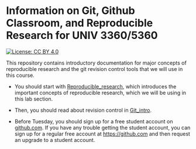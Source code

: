 # Information on Git, Github Classroom, and Reproducible Research for UNIV 3360/5360

[![License: CC BY 4.0](https://img.shields.io/badge/License-CC%20BY%204.0-lightgrey.svg)](https://creativecommons.org/licenses/by/4.0/)

This repository contains introductory documentation for major concepts 
of reproducible research and the git revision control tools that we will use in 
this course.

* You should start with [Reproducible_research](Reproducible_research.pdf),
  which introduces the important concepts of reproducible research, which we
  will be using in this lab section.

* Then, you should read about revision control in [Git_intro](Git_intro.pdf).

* Before Tuesday, you should sign up for a free student account on
  [github.com](https://education.github.com/discount_requests/new).
  If you have any trouble getting the student account, you can sign up for a regular
  free account at <https://github.com> and then request an upgrade to a student
  account.
